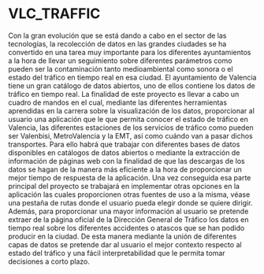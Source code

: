 # VLC_TRAFFIC

Con la gran evolución que se está dando a cabo en el sector de las tecnologías, la recolección de datos en las grandes ciudades se ha convertido en una tarea muy importante para los diferentes ayuntamientos a la hora de llevar un seguimiento sobre diferentes parámetros como pueden ser la contaminación tanto medioambiental como sonora o el estado del tráfico en tiempo real en esa ciudad.
El ayuntamiento de Valencia tiene un gran catálogo de datos abiertos, uno de ellos contiene los datos de tráfico en tiempo real. La finalidad de este proyecto es llevar a cabo un cuadro de mandos en el cual, mediante las diferentes herramientas aprendidas en la carrera sobre la visualización de los datos, proporcionar al usuario una aplicación que le que permita conocer el estado de tráfico en Valencia, las diferentes estaciones de los servicios de tráfico como pueden ser Valenbisi, MetroValencia y la EMT, así como cuándo van a pasar dichos transportes.
Para ello habrá que trabajar con diferentes bases de datos disponibles en catálogos de datos abiertos o mediante la extracción de información de páginas web con la finalidad de que las descargas de los datos se hagan de la manera más eficiente a la hora de proporcionar un mejor tiempo de respuesta de la aplicación. Una vez conseguida esa parte principal del proyecto se trabajará en implementar otras opciones en la aplicación las cuales proporcionen otras fuentes de uso a la misma, véase una pestaña de rutas donde el usuario pueda elegir donde se quiere dirigir. Además, para proporcionar una mayor información al usuario se pretende extraer de la página oficial de la Dirección General de Tráfico los datos en tiempo real sobre los diferentes accidentes o atascos que se han podido producir en la ciudad.
De esta manera mediante la unión de diferentes capas de datos se pretende dar al usuario el mejor contexto respecto al estado del tráfico y una fácil interpretabilidad que le permita tomar decisiones a corto plazo.
